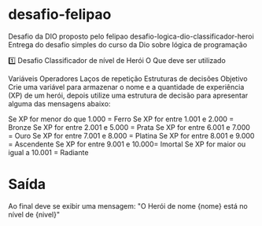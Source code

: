 # desafio-felipao
Desafio da DIO proposto pelo felipao
desafio-logica-dio-classificador-heroi
Entrega do desafio simples do curso da Dio sobre lógica de programação

1️⃣ Desafio Classificador de nível de Herói
O Que deve ser utilizado

Variáveis
Operadores
Laços de repetição
Estruturas de decisões
Objetivo
Crie uma variável para armazenar o nome e a quantidade de experiência (XP) de um herói, depois utilize uma estrutura de decisão para apresentar alguma das mensagens abaixo:

Se XP for menor do que 1.000 = Ferro Se XP for entre 1.001 e 2.000 = Bronze Se XP for entre 2.001 e 5.000 = Prata Se XP for entre 6.001 e 7.000 = Ouro Se XP for entre 7.001 e 8.000 = Platina Se XP for entre 8.001 e 9.000 = Ascendente Se XP for entre 9.001 e 10.000= Imortal Se XP for maior ou igual a 10.001 = Radiante

 <h1> Saída </h1>
 
Ao final deve se exibir uma mensagem: "O Herói de nome {nome} está no nível de {nivel}"
